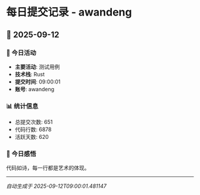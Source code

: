 # 每日提交记录 - awandeng

## 📅 2025-09-12

### 🎯 今日活动
- **主要活动**: 测试用例
- **技术栈**: Rust
- **提交时间**: 09:00:01
- **账号**: awandeng

### 📊 统计信息
- 总提交次数: 651
- 代码行数: 6878
- 活跃天数: 620

### 💭 今日感悟
代码如诗，每一行都是艺术的体现。

---
*自动生成于 2025-09-12T09:00:01.481147*
